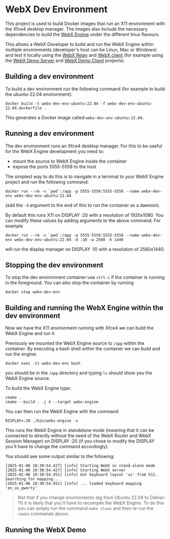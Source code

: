 # WebX Dev Environment

This project is used to build Docker images that run an X11 environment with the Xfce4 desktop manager. The images also include the necessary dependencies to build the [WebX Engine](https://github.com/ILLGrenoble/webx-engine) under the different linux flavours.

This allows a WebX Developer to build and run the WebX Engine within multiple environments (developer's host can be Linux, Mac or Windows) and test it locally using the [WebX Relay](https://github.com/ILLGrenoble/webx-relay) and [WebX client](https://github.com/ILLGrenoble/webx-client) (for example using the [WebX Demo Server](https://github.com/ILLGrenoble/webx-demo-server) and [WebX Demo Client](https://github.com/ILLGrenoble/webx-demo-client) projects).

## Building a dev environment

To build a dev environment run the following command (for example to build the ubuntu-22.04 environment):

```
docker build -t webx-dev-env-ubuntu:22.04 -f webx-dev-env-ubuntu-22.04.dockerfile .
```

This generates a Docker image called `webx-dev-env-ubuntu:22.04`.

## Running a dev environment

The dev environment runs an Xfce4 desktop manager. For this to be useful for the WebX Engine development you need to:
 - mount the source to WebX Engine inside the container
 - expose the ports 5555-5558 to the host

The simplest way to do this is to navigate in a terminal to your WebX Engine project and run the following command:

```
docker run --rm -v `pwd`:/app -p 5555-5558:5555-5558 --name webx-dev-env webx-dev-env-ubuntu:22.04
```

(add the `-d` argument to the end of this to run the container as a daemon).

By default this runs X11 on DISPLAY :20 with a resolution of 1920x1080. You can modify these values by adding arguments to the above command. For example

```
docker run --rm -v `pwd`:/app -p 5555-5558:5555-5558 --name webx-dev-env webx-dev-env-ubuntu:22.04 -d :10 -w 2560 -h 1440
```

will run the display manager on DISPLAY :10 with a resolution of 2560x1440.

## Stopping the dev environment

To stop the dev environment container use `ctrl-c` if the container is running in the foreground. You can also stop the container by running

```
docker stop webx-dev-env
```

## Building and running the WebX Engine within the dev environment

Now we have the X11 environment running with Xfce4 we can build the WebX Engine and run it.

Previously we mounted the WebX Engine source to `/app` within the container. By executing a bash shell within the container we can build and run the engine:

```
docker exec -it webx-dev-env bash
```

you should be in the `/app` directory and typing `ls` should show you the WebX Engine source.

To build the WebX Engine type:

```
cmake .
cmake --build . -j 4 --target webx-engine
```

You can then run the WebX Engine with the command:

```
DISPLAY=:20 ./bin/webx-engine -s
```

This runs the WebX Engine in <em>standalone</em> mode (meaning that it can be connected to directly without the need of the WebX Router and WebX Session Manager) on DISPLAY :20 (if you chose to modify the DISPLAY you'll have to change the command accordingly).

You should see some output similar to the following:
```
[2025-01-06 10:30:54.427] [info] Starting WebX in stand-alone mode
[2025-01-06 10:30:54.427] [info] Starting WebX server
[2025-01-06 10:30:54.451] [info] Got keyboard layout 'us' from X11. Searching for mapping...
[2025-01-06 10:30:54.451] [info] ... loaded keyboard mapping 'en_us_qwerty'
```

> Not that if you change environments (eg from Ubuntu 22.04 to Debian 11) it is likely that you'll have to recompile the WebX Engine. To do this you can simply run the command `make clean` and then re-run the `cmake` commands above.

## Running the WebX Demo


